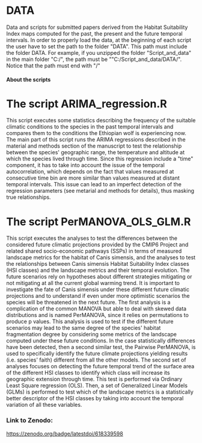 # DATA
Data and scripts for submitted papers derived from the Habitat Suitability Index maps computed for the past, the present and the future temporal intervals. In order to properly load the data, at the beginning of each script the user have to set the path to the folder "DATA". This path must include the folder DATA. For example,
if you unzipped the folder "Script_and_data" in the main folder "C:/", the path must be ""C:/Script_and_data/DATA/". Notice that the path must end with "/"


#### About the scripts ####

# The script ARIMA_regression.R #
This script executes some statistics describing the frequency of the suitable climatic conditions to the
species in the past temporal intervals and compares them to the conditions the Ethiopian wolf is experiencing
now. The main part of this script runs the ARIMA regressions described in the material and methods section
of the manuscript to test the relationship between the species' geographic range, the temperature and altitude 
at which the species lived through time. Since this regression include a "time" component, it has to take
into account the issue of the temporal autocorrelation, which depends on the fact that values measured 
at consecutive time bin are more similar than values measured at distant temporal intervals. This issue 
can lead to an imperfect detection of the regression parameters (see metarial and methods for details),
thus masking true relationships.


# The script PerMANOVA_OLS_GLM.R #
This script executes the analyses to test the differences between the considered future
climatic projections provided by the CMIP6 Project and related shared socio-economic pathways (SSPs) in terms of
measured landscape metrics for the habitat of Canis simensis, and the analyses to test the relationships between
Canis simensis Habitat Suitability Index classes (HSI classes) and the landscape metrics and their temporal evolution.
The future scenarios rely on hypotheses about different strategies mitigating or not mitigating at all the current 
global warming trend. It is important to investigate the fate of Canis simensis under these different future climatic
projections and to understand if even under more optimistic scenarios the species will be threatened in the next future.
The first analysis is a complication of the common MANOVA but able to deal with skewed data distributions and is named 
PerMANOVA, since it relies on permutations to produce p values. This analysis is used to test if the different future 
scenarios may lead to the same degree of the species' habitat fragmentation degree by considering some metrics of the 
landscape computed under these future conditions. In the case statistically differences have been detected, then a second
similar test, the Pairwise PerMANOVA, is used to specifically identify the future climate projections yielding results
(i.e. species' faith) different from all the other models.
The second set of analyses focuses on detecting the future temporal trend of the surface area of the different HSI classes
to identify which class will increase its geographic extension through time. This test is performed via Ordinary Least
Square regression (OLS). Then, a set of Generalized Linear Models (GLMs) is performed to test which of the landscape metrics 
is a statistically better descriptor of the HSI classes by taking into account the temporal variation of all these variables.

### Link to Zenodo:
https://zenodo.org/badge/latestdoi/618339598
